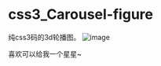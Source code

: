 # css3_Carousel-figure

纯css3码的3d轮播图。
![image](https://github.com/suedar/css3_Carousel-figure/raw/master/show.gif)

喜欢可以给我一个星星~
